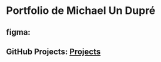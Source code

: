 # Portfolio de Michael Un Dupré
## figma:
## GitHub Projects: [Projects](https://github.com/users/MichaelU-D/projects/1/views/1)

